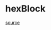 # hexBlock

[source](github.com/OpenFOAM-jp/OpenFOAM-utilities-tutorials-jp/blob/master/v1906/mesh/conversion/plot3dToFoam/hexBlock.C/hexBlock.C)



